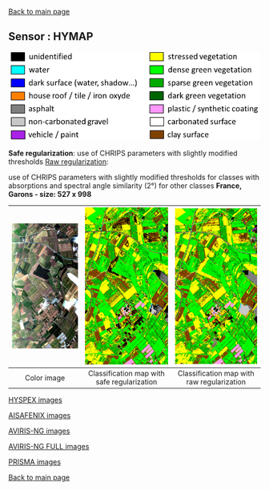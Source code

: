 [Back to main page](index.md)

## Sensor : HYMAP

<p align="center">
<img src="Complements/Legende_classif_ligne_v2.png" width="500" />
</p>

**Safe regularization**: 
use of CHRIPS parameters with slightly modified thresholds <u>Raw regularization</u>:  

use of CHRIPS parameters with slightly modified thresholds for classes with absorptions and spectral angle similarity (2°) for other classes 
**France, Garons  -  size: 527 x 998**

<img src="Images/HYMAP/Garons/HYMAP_Garons_00_IMAGE.png" width="270" /> | <img src="Images/HYMAP/Garons/HYMAP_Garons_02_SAFE_REGUL.png" width="270" /> | <img src="Images/HYMAP/Garons/HYMAP_Garons_03_RAW_REGUL.png" width="270" />
:-: | :-: | :-:
Color image | Classification map with safe regularization | Classification map with raw regularization

[HYSPEX images](visu_images_HYSPEX.md)

[AISAFENIX images](visu_images_AISAFENIX.md)

[AVIRIS-NG images](visu_images_AVIRIS-NG.md)

[AVIRIS-NG FULL images](visu_images_BIG-IMAGE.md)

[PRISMA images](visu_images_PRISMA.md)

[Back to main page](index.md)


